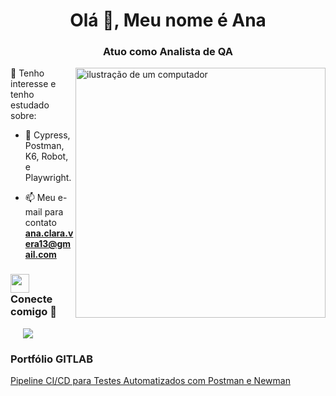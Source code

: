 <h1 align="center">Olá 👋, Meu nome é Ana</a></h1>
<h3 align="center">Atuo como Analista de QA </h3>

<img src="https://raw.githubusercontent.com/MicaelliMedeiros/micaellimedeiros/master/image/computer-illustration.png" alt="ilustração de um computador" min-width="400px" max-width="400px" width="400px" align="right">

🔭 Tenho interesse e tenho estudado sobre:

- 🤝 Cypress, Postman, K6, Robot, e Playwright.

- 📫 Meu e-mail para contato **ana.clara.vera13@gmail.com**

<h3 align="left" > <img src="https://media.giphy.com/media/iY8CRBdQXODJSCERIr/giphy.gif" width="30" height="30" style="margin-right: 10px;">Conecte comigo 🤝 </h3>

<p align="left">

 <div align="left"  class="icons-social" style="margin-left: 10px;">
        <a style="margin-left: 10px;"  target="_blank" href="https://www.linkedin.com/in/ana-clara-vera-7b8178234/">
			<img src="https://img.icons8.com/doodle/40/000000/linkedin--v2.png"></a>
</div>

</p>

### Portfólio GITLAB

<!-- BLOG-POST-LIST:START -->

[Pipeline CI/CD para Testes Automatizados com Postman e Newman](https://gitlab.com/postman2423740/postman-pipeline)

